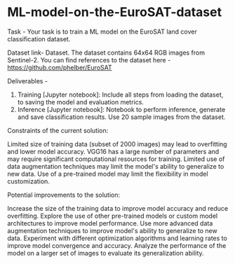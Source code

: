 # ML-model-on-the-EuroSAT-dataset

Task - Your task is to train a ML model on the EuroSAT land cover classification dataset.

Dataset link- Dataset. The dataset contains 64x64 RGB images from Sentinel-2.
You can find references to the dataset here - https://github.com/phelber/EuroSAT

Deliverables -

1. Training [Jupyter notebook]: Include all steps from loading the dataset, to
saving the model and evaluation metrics.
2. Inference [Jupyter notebook]: Notebook to perform inference, generate and
save classification results. Use 20 sample images from the dataset.

Constraints of the current solution:

Limited size of training data (subset of 2000 images) may lead to overfitting and lower model accuracy.
VGG16 has a large number of parameters and may require significant computational resources for training.
Limited use of data augmentation techniques may limit the model's ability to generalize to new data.
Use of a pre-trained model may limit the flexibility in model customization.

Potential improvements to the solution:

Increase the size of the training data to improve model accuracy and reduce overfitting.
Explore the use of other pre-trained models or custom model architectures to improve model performance.
Use more advanced data augmentation techniques to improve model's ability to generalize to new data.
Experiment with different optimization algorithms and learning rates to improve model convergence and accuracy.
Analyze the performance of the model on a larger set of images to evaluate its generalization ability.
